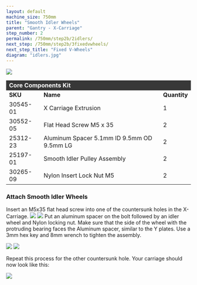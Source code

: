 ```yaml
---
layout: default
machine_size: 750mm
title: "Smooth Idler Wheels"
parent: "Gantry - X-Carriage"
step_number: 2
permalink: /750mm/step2b/2idlers/
next_step: /750mm/step2b/3fixedvwheels/
next_step_title: "Fixed V-Wheels"
diagram: "idlers.jpg"
---
```

<img src="../../step2/photo/jpfsP7150151.jpg">

<table>
  <tr>
    <td style="color:#fff;background: #383838" colspan="3">
      <b>Core Components Kit</b>
    </td>
  </tr>
  <tr>
    <td>
      <b>SKU</b>
    </td>
    <td>
      <b>Name</b>
    </td>
    <td>
      <b>Quantity</b>
    </td>
  </tr>
  <tr>
    <td>
      30545-01
    </td>
    <td>
      X Carriage Extrusion
    </td>
    <td>
      1
    </td>
  </tr>
  <tr>
    <td>
      30552-05
    </td>
    <td>
      Flat Head Screw M5 x 35
    </td>
    <td>
      2
    </td>
  </tr>
  <tr>
    <td>
      25312-23
    </td>
    <td>
      Aluminum Spacer 5.1mm ID 9.5mm OD 9.5mm LG
    </td>
    <td>
      2
    </td>
  </tr>
  <tr>
    <td>
      25197-01
    </td>
    <td>
      Smooth Idler Pulley Assembly
    </td>
    <td>
      2
    </td>
  </tr>
  <tr>
    <td>
      30265-09
    </td>
    <td>
      Nylon Insert Lock Nut M5
    </td>
    <td>
      2
    </td>
  </tr>
</table>


<h3>Attach Smooth Idler Wheels</h3>

Insert an M5x35 flat head screw into one of the countersunk holes in the X-Carriage.
<img src="../../step2/photo/jpfs_DSC2628.jpg">
<img src="../../step2/photo/jpfs_DSC2631.jpg">
Put an aluminum spacer on the bolt followed by an idler wheel and Nylon locking nut. Make sure that the side of the wheel with the protruding bearing faces the Aluminum spacer, similar to the Y plates. Use a 3mm hex key and 8mm wrench to tighten the assembly.


<img src="../../step2/photo/jpfs_DSC2632.jpg">
<img src="../../step2/photo/jpfs_DSC2633.jpg">

Repeat this process for the other countersunk hole. Your carriage should now look like this:

<img src="../../step2/photo/jpfs_DSC3459.jpg">
